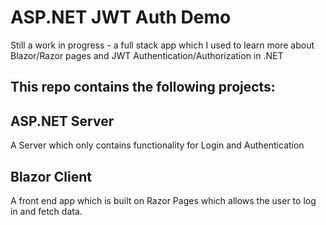 # ASP.NET JWT Auth Demo

Still a work in progress - a full stack app which I used to learn more about Blazor/Razor pages and JWT Authentication/Authorization in .NET

## This repo contains the following projects:

## ASP.NET Server
A Server which only contains functionality for Login and Authentication

## Blazor Client
A front end app which is built on Razor Pages which allows the user to log in and fetch data.
